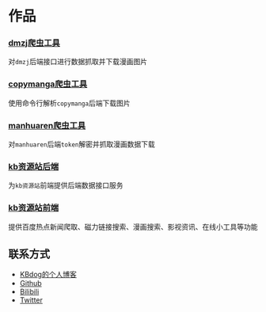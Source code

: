 # 作品

### [dmzj爬虫工具](https://github.com/KBdog/crawler-comic-dmzj2)
对`dmzj`后端接口进行数据抓取并下载漫画图片

### [copymanga爬虫工具](https://github.com/KBdog/crawler-comic-copymanga)
使用命令行解析`copymanga`后端下载图片

### [manhuaren爬虫工具](https://github.com/KBdog/crawler-comic-manhuaren)
对`manhuaren`后端`token`解密并抓取漫画数据下载

### [kb资源站后端](https://github.com/KBdog/kbWebStack-backend)
为`kb资源站`前端提供后端数据接口服务

### [kb资源站前端](https://github.com/KBdog/kbWebStack-web)
提供百度热点新闻爬取、磁力链接搜索、漫画搜索、影视资讯、在线小工具等功能

## 联系方式
* [KBdog的个人博客](https://kbdog.github.io)
* [Github](https://github.com/KBdog)
* [Bilibili](https://space.bilibili.com/3368545)
* [Twitter](https://twitter.com/yu1246450339)
